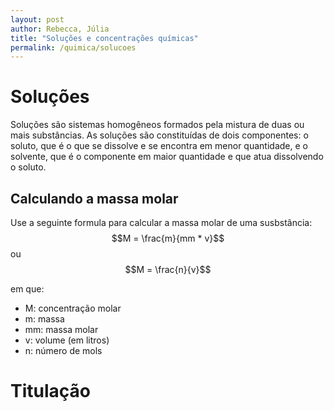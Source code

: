 ```yaml
---
layout: post
author: Rebecca, Júlia
title: "Soluções e concentrações químicas"
permalink: /quimica/solucoes
---
```


# Soluções
Soluções são sistemas homogêneos formados pela mistura de duas ou mais substâncias. As soluções são constituídas de dois componentes: o soluto, que é o que se dissolve e se encontra em menor quantidade, e o solvente, que é o componente em maior quantidade e que atua dissolvendo o soluto.

## Calculando a massa molar
Use a seguinte formula para calcular a massa molar de uma susbstância:  
$$M = \frac{m}{mm * v}$$
ou
$$M = \frac{n}{v}$$

em que:
- M: concentração molar
- m: massa
- mm: massa molar
- v: volume (em litros)
- n: número de mols

# Titulação
